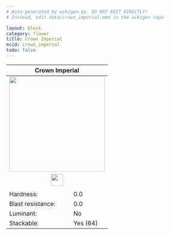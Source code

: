 ```yaml
---
# Auto-generated by wikigen.py. DO NOT EDIT DIRECTLY!
# Instead, edit data/crown_imperial.mmd in the wikigen repo

layout: block
category: flower
title: Crown Imperial
mcid: crown_imperial
todo: false
---
```


<table class="block-info"><thead><tr>
<th colspan=2>Crown Imperial</th>
</tr></thead><tbody><tr>
<tr><td colspan=2 style="text-align:center"><img src="/allotment/img/textures/allotment/crown_imperial.png" width="256" height="256" alt="" class="preview-icon"></td></tr>
<tr><td colspan=2 style="text-align:center"><img src="/allotment/img/inventory_textures/allotment/crown_imperial.png" width="32" height="32" alt="" class="inventory-icon"></td></tr>
<tr><td colspan=2 style="text-align:center"><span class="tool-info tool-none tool-level-0" title="Does not require or break faster with any tool"></span></td></tr>
<tr><td>Hardness:</td><td>0.0</td></tr>
<tr><td>Blast resistance:</td><td>0.0</td></tr>
<tr><td>Luminant:</td><td>No</td></tr>
<tr><td>Stackable:</td><td>Yes (64)</td></tr>
</tr></tbody></table>

